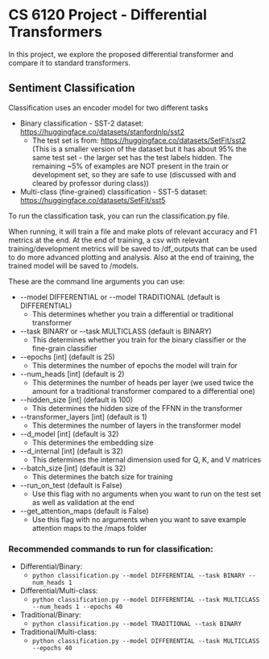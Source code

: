 # CS 6120 Project - Differential Transformers
In this project, we explore the proposed differential transformer and compare it to standard transformers.
## Sentiment Classification
Classification uses an encoder model for two different tasks
* Binary classification - SST-2 dataset: https://huggingface.co/datasets/stanfordnlp/sst2
  * The test set is from: https://huggingface.co/datasets/SetFit/sst2 (This is a smaller version of the dataset but it has about 95% the same test set - the larger set has the test labels hidden. The remaining ~5% of examples are NOT present in the train or development set, so they are safe to use (discussed with and cleared by professor during class))
* Multi-class (fine-grained) classification - SST-5 dataset: https://huggingface.co/datasets/SetFit/sst5

To run the classification task, you can run the classification.py file.

When running, it will train a file and make plots of relevant accuracy and F1 metrics at the end.
At the end of training, a csv with relevant training/development metrics will be saved to /df_outputs that can be used to do more advanced plotting and analysis.
Also at the end of training, the trained model will be saved to /models.

These are the command line arguments you can use:
* --model DIFFERENTIAL or --model TRADITIONAL (default is DIFFERENTIAL)
  * This determines whether you train a differential or traditional transformer
* --task BINARY or --task MULTICLASS (default is BINARY)
  * This determines whether you train for the binary classifier or the fine-grain classifier
* --epochs [int] (default is 25)
  * This determines the number of epochs the model will train for
* --num_heads [int] (default is 2)
  * This determines the number of heads per layer (we used twice the amount for a traditional transformer compared to a differential one)
* --hidden_size [int] (default is 100)
  * This determines the hidden size of the FFNN in the transformer
* --transformer_layers [int] (default is 1)
  * This determines the number of layers in the transformer model
* --d_model [int] (default is 32)
  * This determines the embedding size
* --d_internal [int] (default is 32)
  * This determines the internal dimension used for Q, K, and V matrices
* --batch_size [int] (default is 32)
  * This determines the batch size for training
* --run_on_test (default is False)
  * Use this flag with no arguments when you want to run on the test set as well as validation at the end
* --get_attention_maps (default is False)
  * Use this flag with no arguments when you want to save example attention maps to the /maps folder

### Recommended commands to run for classification:
* Differential/Binary:
  * `python classification.py --model DIFFERENTIAL --task BINARY --num_heads 1`
* Differential/Multi-class:
  * `python classification.py --model DIFFERENTIAL --task MULTICLASS --num_heads 1 --epochs 40`
* Traditional/Binary:
  * `python classification.py --model TRADITIONAL --task BINARY`
* Traditional/Multi-class:
  * `python classification.py --model DIFFERENTIAL --task MULTICLASS --epochs 40`
